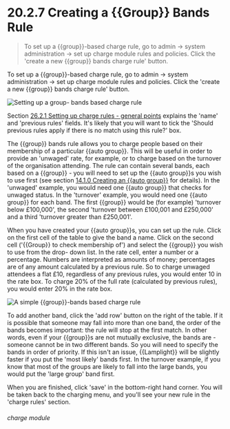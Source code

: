 # 20.2.7    Creating a {{Group}} Bands Rule

> To set up a {{group}}-based charge rule, go to admin -> system administration -> set up charge module rules and policies. Click the 'create a new {{group}} bands charge rule' button. 

To set up a {{group}}-based charge rule, go to admin -> system administration -> set up charge module rules and policies. Click the 'create a new {{group}} bands charge rule' button. 

![Setting up a group- bands based charge rule](xxxx.png)

Section [26.2.1  Setting up charge rules - general points](/help/index/p/26.2.1) explains the 'name' and 'previous rules' fields. It's likely that you will want to tick the 'Should previous rules apply if there is no match using this rule?' box. 

The {{group}} bands rule allows you to charge people based on their membership of a particular {{auto group}}. This will be useful in order to provide an 'unwaged' rate, for example, or to charge based on the turnover of the organisation attending. The rule can contain several bands, each based on a {{group}} - you will need to set up the {{auto group}}s you wish to use first (see section [14.1.0  Creating an {{auto group}}](/help/index/p/14.1.0) for details). In the 'unwaged' example, you would need one {{auto group}} that checks for unwaged status. In the 'turnover' example, you would need one {{auto group}} for each band. The first {{group}} would be (for example) 'turnover below £100,000', the second 'turnover between £100,001 and £250,000' and a third 'turnover greater than £250,001'. 

When you have created your {{auto group}}s, you can set up the rule. Click on the first cell of the table to give the band a name. Click on the second cell ('{{Group}} to check membership of') and select the {{group}} you wish to use from the drop- down list. In the rate cell, enter a number or a percentage. Numbers are interpreted as amounts of money; percentages are of any amount calculated by a previous rule. So to charge unwaged attendees a flat £10, regardless of any previous rules, you would enter 10 in the rate box. To charge 20% of the full rate (calculated by previous rules), you would enter 20% in the rate box. 

![A simple {{group}}-bands based charge rule](xxxx.png)

To add another band, click the 'add row' button on the right of the table. If it is possible that someone may fall into more than one band, the order of the bands becomes important: the rule will stop at the first match. In other words, even if your {{group}}s are not mutually exclusive, the bands are - someone cannot be in two different bands. So you will need to specify the bands in order of priority. If this isn't an issue, {{Lamplight}} will be slightly faster if you put the 'most likely' bands first. In the turnover example, if you know that most of the groups are likely to fall into the large bands, you would put the 'large group' band first. 

When you are finished, click 'save' in the bottom-right hand corner. You will be taken back to the charging menu, and you'll see your new rule in the 'charge rules' section. 

###### charge module

